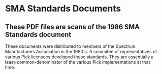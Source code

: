 # SMA Standards Documents

## These PDF files are scans of the 1986 SMA Standards document

These documents were distributed to members of the Spectrum Manufacturers Association in the 1980's. A commitee of representatives of various Pick licensees developed these standards. They are essentially a least-common-denominator of the various Pick implementations at that time.
